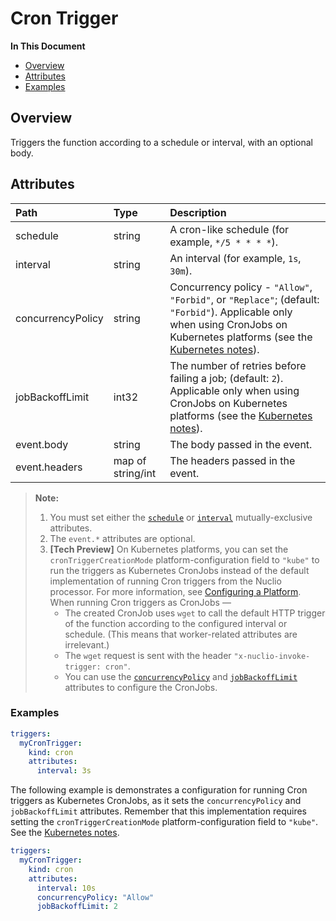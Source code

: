 # Cron Trigger

**In This Document**
- [Overview](#overview)
- [Attributes](#attributes)
- [Examples](#examples)

<a id="overview"></a>
## Overview

Triggers the function according to a schedule or interval, with an optional body.

<a id="attributes"></a>
## Attributes

| **Path** | **Type** | **Description** |
| :--- | :--- | :--- |
| <a id="attr-schedule"></a>schedule | string | A cron-like schedule (for example, `*/5 * * * *`). |
| <a id="attr-interval"></a>interval | string | An interval (for example, `1s`, `30m`). |
| <a id="attr-concurrencyPolicy"></a>concurrencyPolicy | string | Concurrency policy - `"Allow"`, `"Forbid"`, or `"Replace"`; (default: `"Forbid"`). Applicable only when using CronJobs on Kubernetes platforms (see the [Kubernetes notes](#k8s-notes)). |
| <a id="attr-jobBackoffLimit"></a>jobBackoffLimit | int32 | The number of retries before failing a job; (default: `2`). Applicable only when using CronJobs on Kubernetes platforms (see the [Kubernetes notes](#k8s-notes)). |
| event.body | string | The body passed in the event. |
| event.headers | map of string/int | The headers passed in the event. |

<a id="attr-notes"></a>
> **Note:**
> 1. <a id="schedule-or-interval-attr-set-note"></a>You must set either the [`schedule`](#attr-schedule) or [`interval`](#attr-interval) mutually-exclusive attributes.
> 2. <a id="event-attrs-note"></a>The `event.*` attributes are optional.
> 3. <a id="k8s-notes"></a>**[Tech Preview]** On Kubernetes platforms, you can set the `cronTriggerCreationMode` platform-configuration field to `"kube"` to run the triggers as Kubernetes CronJobs instead of the default implementation of running Cron triggers from the Nuclio processor.
>        For more information, see [Configuring a Platform](../../tasks/configuring-a-platform.md#cronTriggerCreationMode).
>        When running Cron triggers as CronJobs &mdash;
>    - The created CronJob uses `wget` to call the default HTTP trigger of the function according to the configured interval or schedule.
>        (This means that worker-related attributes are irrelevant.)
>    - The `wget` request is sent with the header `"x-nuclio-invoke-trigger: cron"`.
>    - You can use the [`concurrencyPolicy`](#attr-concurrencyPolicy) and [`jobBackoffLimit`](#attr-jobBackoffLimit) attributes to configure the CronJobs.

<a id="examples"></a>
### Examples

```yaml
triggers:
  myCronTrigger:
    kind: cron
    attributes:
      interval: 3s
```

The following example is demonstrates a configuration for running Cron triggers as Kubernetes CronJobs, as it sets the `concurrencyPolicy` and `jobBackoffLimit` attributes.
Remember that this implementation requires setting the `cronTriggerCreationMode` platform-configuration field to `"kube"`.
See the [Kubernetes notes](#k8s-notes).
```yaml
triggers:
  myCronTrigger:
    kind: cron
    attributes:
      interval: 10s
      concurrencyPolicy: "Allow"
      jobBackoffLimit: 2
```

